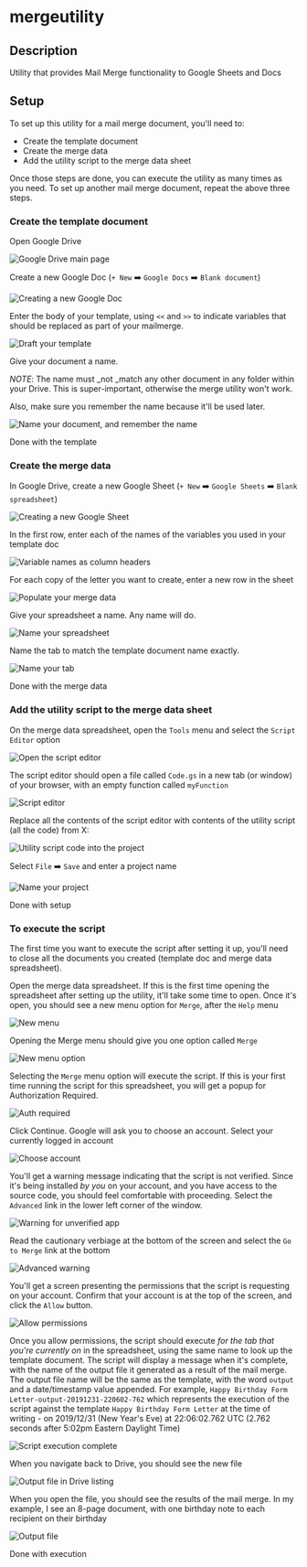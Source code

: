 # mergeutility
## Description
Utility that provides Mail Merge functionality to Google Sheets and Docs

## Setup
To set up this utility for a mail merge document, you'll need to:
* Create the template document
* Create the merge data
* Add the utility script to the merge data sheet

Once those steps are done, you can execute the utility as many times as you need. To set up another mail merge document, repeat the above three steps.

### Create the template document
Open Google Drive

![Google Drive main page](images/Template1.png)

Create a new Google Doc (`+ New` :arrow_right: `Google Docs` :arrow_right: `Blank document`)

![Creating a new Google Doc](images/Template2.png)

Enter the body of your template, using `<<` and `>>` to indicate variables that should be replaced as part of your mailmerge.

![Draft your template](images/Template3.png)

Give your document a name.

*NOTE*: The name must _not _match any other document in any folder within your Drive. This is super-important, otherwise the merge utility won't work.

Also, make sure you remember the name because it'll be used later.

![Name your document, and remember the name](images/Template4.png)

Done with the template

### Create the merge data
In Google Drive, create a new Google Sheet (`+ New` :arrow_right: `Google Sheets` :arrow_right: `Blank spreadsheet`)

![Creating a new Google Sheet](images/MergeData1.png)

In the first row, enter each of the names of the variables you used in your template doc

![Variable names as column headers](images/MergeData2.png)

For each copy of the letter you want to create, enter a new row in the sheet

![Populate your merge data](images/MergeData3.png)

Give your spreadsheet a name. Any name will do.

![Name your spreadsheet](images/MergeData4.png)

Name the tab to match the template document name exactly.

![Name your tab](images/MergeData5.png)

Done with the merge data

### Add the utility script to the merge data sheet
On the merge data spreadsheet, open the `Tools` menu and select the `Script Editor` option

![Open the script editor](images/UtilitySetup1.png)

The script editor should open a file called `Code.gs` in a new tab (or window) of your browser, with an empty function called `myFunction`

![Script editor](images/UtilitySetup2.png)

Replace all the contents of the script editor with contents of the utility script (all the code) from X:

![Utility script code into the project](images/UtilitySetup3.png)

Select `File` :arrow_right: `Save` and enter a project name

![Name your project](images/UtilitySetup4.png)

Done with setup

### To execute the script
The first time you want to execute the script after setting it up, you'll need to close all the documents you created (template doc and merge data spreadsheet).

Open the merge data spreadsheet. If this is the first time opening the spreadsheet after setting up the utility, it'll take some time to open. Once it's open, you should see a new menu option for `Merge`, after the `Help` menu

![New menu](images/Execution1.png)

Opening the Merge menu should give you one option called `Merge`

![New menu option](images/Execution2.png)

Selecting the `Merge` menu option will execute the script. If this is your first time running the script for this spreadsheet, you will get a popup for Authorization Required.

![Auth required](images/Execution3.png)

Click Continue. Google will ask you to choose an account. Select your currently logged in account

![Choose account](images/Execution4.png)

You'll get a warning message indicating that the script is not verified. Since it's being installed _by you_ on your account, and you have access to the source code, you should feel comfortable with proceeding. Select the `Advanced` link in the lower left corner of the window.

![Warning for unverified app](images/Execution5.png)

Read the cautionary verbiage at the bottom of the screen and select the `Go to Merge` link at the bottom

![Advanced warning](images/Execution6.png)

You'll get a screen presenting the permissions that the script is requesting on your account. Confirm that your account is at the top of the screen, and click the `Allow` button.

![Allow permissions](images/Execution7.png)

Once you allow permissions, the script should execute *for the tab that you're currently on* in the spreadsheet, using the same name to look up the template document. The script will display a message when it's complete, with the name of the output file it generated as a result of the mail merge. The output file name will be the same as the template, with the word `output` and a date/timestamp value appended. For example, `Happy Birthday Form Letter-output-20191231-220602-762` which represents the execution of the script against the template `Happy Birthday Form Letter` at the time of writing - on 2019/12/31 (New Year's Eve) at 22:06:02.762 UTC (2.762 seconds after 5:02pm Eastern Daylight Time)

![Script execution complete](images/Execution8.png)

When you navigate back to Drive, you should see the new file

![Output file in Drive listing](images/Execution9.png)

When you open the file, you should see the results of the mail merge. In my example, I see an 8-page document, with one birthday note to each recipient on their birthday

![Output file](images/Execution10.png)

Done with execution